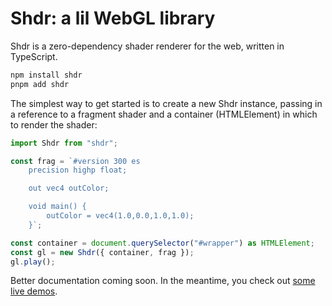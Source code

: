 # Shdr: a lil WebGL library

Shdr is a zero-dependency shader renderer for the web, written in TypeScript.

```ts
npm install shdr
pnpm add shdr
```

The simplest way to get started is to create a new Shdr instance, passing in a reference to a fragment shader and a container (HTMLElement) in which to render the shader:

```ts
import Shdr from "shdr";

const frag = `#version 300 es
    precision highp float;

    out vec4 outColor;

    void main() {
        outColor = vec4(1.0,0.0,1.0,1.0);
    }`;

const container = document.querySelector("#wrapper") as HTMLElement;
const gl = new Shdr({ container, frag });
gl.play();
```

Better documentation coming soon. In the meantime, you check out [some live demos](https://shdr.andystew.art/).
